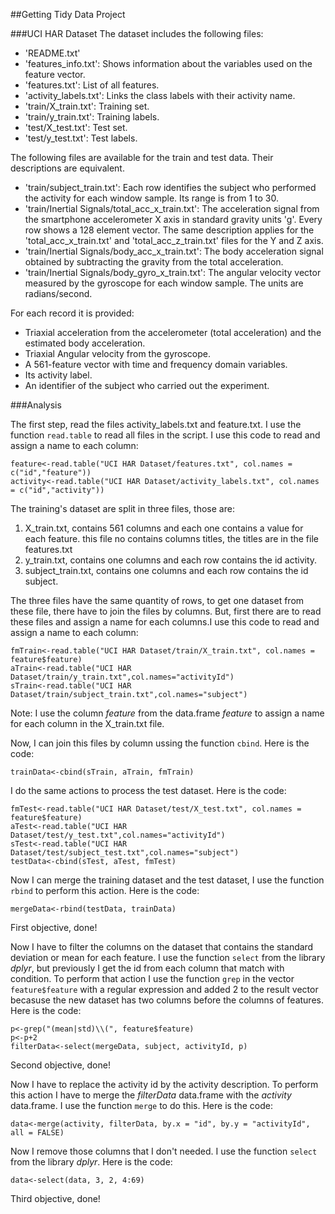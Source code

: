 ##Getting Tidy Data Project

###UCI HAR Dataset
The dataset includes the following files:

- 'README.txt'
- 'features_info.txt': Shows information about the variables used on the feature vector.
- 'features.txt': List of all features.
- 'activity_labels.txt': Links the class labels with their activity name.
- 'train/X_train.txt': Training set.
- 'train/y_train.txt': Training labels.
- 'test/X_test.txt': Test set.
- 'test/y_test.txt': Test labels.

The following files are available for the train and test data. Their descriptions are equivalent. 

- 'train/subject_train.txt': Each row identifies the subject who performed the activity for each window sample. Its range is from 1 to 30. 
- 'train/Inertial Signals/total_acc_x_train.txt': The acceleration signal from the smartphone accelerometer X axis in standard gravity units 'g'. Every row shows a 128 element vector. The same description applies for the 'total_acc_x_train.txt' and 'total_acc_z_train.txt' files for the Y and Z axis. 
- 'train/Inertial Signals/body_acc_x_train.txt': The body acceleration signal obtained by subtracting the gravity from the total acceleration. 
- 'train/Inertial Signals/body_gyro_x_train.txt': The angular velocity vector measured by the gyroscope for each window sample. The units are radians/second. 
 
For each record it is provided:

- Triaxial acceleration from the accelerometer (total acceleration) and the estimated body acceleration.
- Triaxial Angular velocity from the gyroscope. 
- A 561-feature vector with time and frequency domain variables. 
- Its activity label. 
- An identifier of the subject who carried out the experiment.

###Analysis

The first step, read the files activity_labels.txt and feature.txt. I use the function `read.table` to read all files in the script. I use this code to read and assign a name to each column:

```
feature<-read.table("UCI HAR Dataset/features.txt", col.names = c("id","feature"))
activity<-read.table("UCI HAR Dataset/activity_labels.txt", col.names = c("id","activity"))
```

The training's dataset are split in three files, those are:

1. X_train.txt, contains 561 columns and each one contains a value for each feature. this file no contains columns titles, the titles are in the file features.txt
2. y_train.txt, contains one columns and each row contains the id activity.
3. subject_train.txt, contains one columns and each row contains the id subject.

The three files have the same quantity of rows, to get one dataset from these file, there have to join the files by columns. But, first there are to read these files and assign a name for each columns.I use this code to read and assign a name to each column:

```
fmTrain<-read.table("UCI HAR Dataset/train/X_train.txt", col.names = feature$feature)
aTrain<-read.table("UCI HAR Dataset/train/y_train.txt",col.names="activityId")
sTrain<-read.table("UCI HAR Dataset/train/subject_train.txt",col.names="subject")
```

Note: I use the column *feature* from the data.frame *feature* to assign a name for each column in the X_train.txt file.

Now, I can join this files by column ussing the function `cbind`. Here is the code:

```
trainData<-cbind(sTrain, aTrain, fmTrain)
```

I do the same actions to process the test dataset. Here is the code:

```
fmTest<-read.table("UCI HAR Dataset/test/X_test.txt", col.names = feature$feature)
aTest<-read.table("UCI HAR Dataset/test/y_test.txt",col.names="activityId")
sTest<-read.table("UCI HAR Dataset/test/subject_test.txt",col.names="subject")
testData<-cbind(sTest, aTest, fmTest)
```

Now I can merge the training dataset and the test dataset, I use the function `rbind` to perform this action. Here is the code:

```
mergeData<-rbind(testData, trainData)
```
First objective, done!

Now I have to filter the columns on the dataset that contains the standard deviation or mean for each feature. I use the function `select` from the library *dplyr*, but previously I get the id from each column that match with condition. To perform that action I use the function `grep` in the vector `feature$feature` with a regular expression and added 2 to the result vector becasuse the new dataset has two columns before the columns of features. Here is the code:

```
p<-grep("(mean|std)\\(", feature$feature)
p<-p+2
filterData<-select(mergeData, subject, activityId, p)
```
Second objective, done!

Now I have to replace the activity id by the activity description. To perform this action I have to merge the *filterData* data.frame with the *activity* data.frame. I use the function `merge` to do this. Here is the code:

```
data<-merge(activity, filterData, by.x = "id", by.y = "activityId", all = FALSE)
```

Now I remove those columns that I don't needed. I use the function `select` from the library *dplyr*. Here is the code:

```
data<-select(data, 3, 2, 4:69)
```
Third objective, done!
